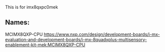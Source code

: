 This is for imx8qxpc0mek

## Names:
MCIMX8QXP-CPU
https://www.nxp.com/design/development-boards/i-mx-evaluation-and-development-boards/i-mx-8quadxplus-multisensory-enablement-kit-mek:MCIMX8QXP-CPU